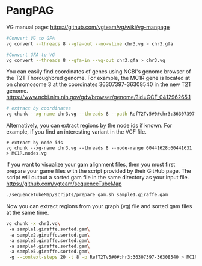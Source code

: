 # PangPAG



VG manual page: https://github.com/vgteam/vg/wiki/vg-manpage

```bash title="Converting files"
#Convert VG to GFA
vg convert --threads 8 --gfa-out --no-wline chr3.vg > chr3.gfa

#Convert GFA to VG
vg convert --threads 8 --gfa-in --vg-out chr3.gfa > chr3.vg
```

You can easily find coordinates of genes using NCBI's genome browser of the T2T Thoroughbred genome. For example, the MC1R gene is located at on chromosome 3 at the coordinates 36307397-36308540 in the new T2T genome.  
https://www.ncbi.nlm.nih.gov/gdv/browser/genome/?id=GCF_041296265.1
```bash title="Extract vg subgraph"
# extract by coordinates
vg chunk --xg-name chr3.vg --threads 8 --path RefT2Tv5#0#chr3:36307397-36308540 > MC1R.coords.vg
```

Alternatively, you can extract regions by the node ids if known. For example, if you find an interesting variant in the VCF file.
```
# extract by node ids
vg chunk --xg-name chr3.vg --threads 8 --node-range 60441628:60441631 > MC1R.nodes.vg
```


If you want to visualize your gam alignment files, then you must first prepare your game files with the script provided by their GitHub page. The script will output a sorted gam file in the same directory as your input file.
https://github.com/vgteam/sequenceTubeMap
```bash title="Prepare GAM files for SequenceTubeMap"
./sequenceTubeMap/scripts/prepare_gam.sh sample1.giraffe.gam
```

Now you can extract regions from your graph (vg) file and sorted gam files at the same time.
```bash title="Extract region from graph and gam files."
vg chunk -x chr3.vg\
 -a sample1.giraffe.sorted.gam\
 -a sample2.giraffe.sorted.gam\
 -a sample3.giraffe.sorted.gam\
 -a sample4.giraffe.sorted.gam\
 -a sample5.giraffe.sorted.gam\
 -g --context-steps 20 -t 8 -p RefT2Tv5#0#chr3:36307397-36308540 > MC1R.vg
```

